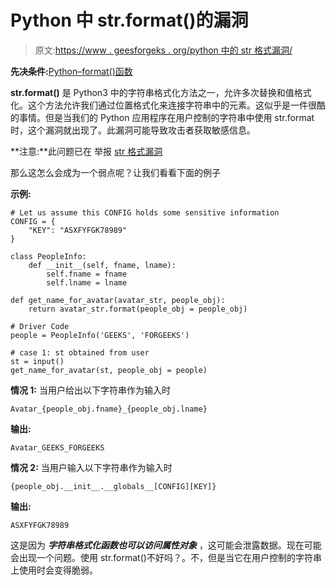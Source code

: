 # Python 中 str.format()的漏洞

> 原文:[https://www . geesforgeks . org/python 中的 str 格式漏洞/](https://www.geeksforgeeks.org/vulnerability-in-str-format-in-python/)

**先决条件:**[Python–format()函数](https://www.geeksforgeeks.org/python-format-function/)

**str.format()** 是 Python3 中的字符串格式化方法之一，允许多次替换和值格式化。这个方法允许我们通过位置格式化来连接字符串中的元素。这似乎是一件很酷的事情。但是当我们的 Python 应用程序在用户控制的字符串中使用 str.format 时，这个漏洞就出现了。此漏洞可能导致攻击者获取敏感信息。

**注意:**此问题已在
举报 [str 格式漏洞](https://python-forum.io/Thread-str-format-security-vulnerability)

那么这怎么会成为一个弱点呢？让我们看看下面的例子

**示例:**

```
# Let us assume this CONFIG holds some sensitive information
CONFIG = {
    "KEY": "ASXFYFGK78989"
}

class PeopleInfo:
    def __init__(self, fname, lname):
        self.fname = fname
        self.lname = lname

def get_name_for_avatar(avatar_str, people_obj):
    return avatar_str.format(people_obj = people_obj)

# Driver Code
people = PeopleInfo('GEEKS', 'FORGEEKS')

# case 1: st obtained from user
st = input()
get_name_for_avatar(st, people_obj = people)
```

**情况 1:**
当用户给出以下字符串作为输入时

```
Avatar_{people_obj.fname}_{people_obj.lname}
```

**输出:**

```
Avatar_GEEKS_FORGEEKS
```

**情况 2:**
当用户输入以下字符串作为输入时

```
{people_obj.__init__.__globals__[CONFIG][KEY]}
```

**输出:**

```
ASXFYFGK78989
```

这是因为 ***字符串格式化函数也可以访问属性对象*** ，这可能会泄露数据。现在可能会出现一个问题。使用 str.format()不好吗？。不，但是当它在用户控制的字符串上使用时会变得脆弱。
